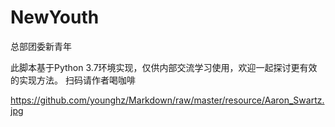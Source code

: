 # NewYouth
总部团委新青年

此脚本基于Python 3.7环境实现，仅供内部交流学习使用，欢迎一起探讨更有效的实现方法。
扫码请作者喝咖啡

[](https://github.com/hlws/youth/raw/master/image/wechat.png)
https://github.com/younghz/Markdown/raw/master/resource/Aaron_Swartz.jpg

[](https://github.com/hlws/youth/raw/master/image/alipay.jpg)
